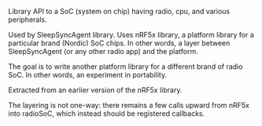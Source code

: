 Library API to a SoC (system on chip) having radio, cpu, and various peripherals.

Used by SleepSyncAgent library.
Uses nRF5x library, a platform library for a particular brand (Nordic) SoC chips.
In other words, a layer between SleepSyncAgent (or any other radio app) and the platform.

The goal is to write another platform library for a different brand of radio SoC.
In other words, an experiment in portability.

Extracted from an earlier version of the nRF5x library.

The layering is not one-way: there remains a few calls upward from nRF5x into radioSoC, which instead should be registered callbacks.
